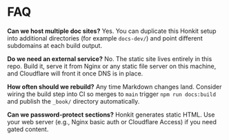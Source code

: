 # FAQ

**Can we host multiple doc sites?**
Yes. You can duplicate this Honkit setup into additional directories (for example `docs-dev/`) and point different subdomains at each build output.

**Do we need an external service?**
No. The static site lives entirely in this repo. Build it, serve it from Nginx or any static file server on this machine, and Cloudflare will front it once DNS is in place.

**How often should we rebuild?**
Any time Markdown changes land. Consider wiring the build step into CI so merges to `main` trigger `npm run docs:build` and publish the `_book/` directory automatically.

**Can we password-protect sections?**
Honkit generates static HTML. Use your web server (e.g., Nginx basic auth or Cloudflare Access) if you need gated content.
